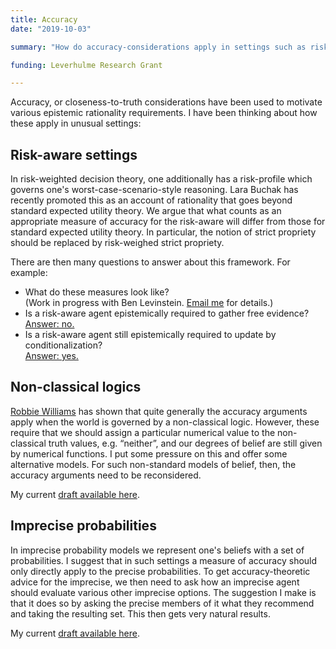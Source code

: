 ```yaml
---
title: Accuracy
date: "2019-10-03"

summary: "How do accuracy-considerations apply in settings such as risk-aware decision theories, non-classical logic, imprecise probabilities?"

funding: Leverhulme Research Grant

---
```


Accuracy, or closeness-to-truth considerations have been used to motivate various epistemic rationality requirements. I have been thinking about how these apply in unusual settings:

## Risk-aware settings

In risk-weighted decision theory, one additionally has a risk-profile which governs one's worst-case-scenario-style reasoning. Lara Buchak has recently promoted this as an account of rationality that goes beyond standard expected utility theory. We argue that what counts as an appropriate measure of accuracy for the risk-aware will differ from those for standard expected utility theory. In particular, the notion of strict propriety should be replaced by risk-weighed strict propriety.

There are then many questions to answer about this framework. For example:
* What do these measures look like?<br> (Work in progress with Ben Levinstein. [Email me](mailto:catrin@ccampbell-moore.com) for details.)
* Is a risk-aware agent epistemically required to gather free evidence? <br>[Answer: no.](/publication/2020-avoiding)
* Is a risk-aware agent still epistemically required to update by conditionalization? <br>[Answer: yes.](/publication/2020-update)

## Non-classical logics

[Robbie Williams](https://robert-williams.org/) has shown that quite generally the accuracy arguments apply when the world is governed by a non-classical logic. However, these require that we should assign a particular numerical value to the non-classical truth values, e.g. “neither”, and our degrees of belief are still given by numerical functions. I put some pressure on this and offer some alternative models. For such non-standard models of belief, then, the accuracy arguments need to be reconsidered.

My current [draft available here](/publication/probability-and-non-classical-logics/).



## Imprecise probabilities

In imprecise probability models we represent one's beliefs with a set of probabilities. I suggest that in such settings a measure of accuracy should only directly apply to the precise probabilities. To get accuracy-theoretic advice for the imprecise, we then need to ask how an imprecise agent should evaluate various other imprecise options. The suggestion I make is that it does so by asking the precise members of it what they recommend and taking the resulting set. This then gets very natural results.

My current [draft available here](/publication/accuracyIP/).
